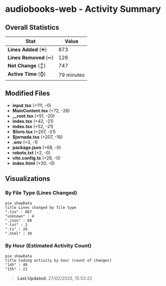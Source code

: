# audiobooks-web - Activity Summary 

## Overall Statistics

| Stat                   | Value                                                             |
| ---------------------- | ----------------------------------------------------------------- |
| **Lines Added** (➕)   | 873                                          |
| **Lines Removed** (➖) | 126                                        |
| **Net Change** (↕)    | 747                |
| **Active Time** (⌚)   | 79 minutes |


## Modified Files
- **input.tsx** (+111, -0)
- **MainContent.tsx** (+72, -26)
- **__root.tsx** (+51, -20)
- **index.tsx** (+42, -21)
- **index.tsx** (+52, -21)
- **$livro.tsx** (+207, -21)
- **$jornada.tsx** (+207, -16)
- **.env** (+3, -1)
- **package.json** (+68, -0)
- **robots.txt** (+2, -0)
- **vite.config.ts** (+28, -0)
- **index.html** (+30, -0)

## Visualizations

### By File Type (Lines Changed)

```mermaid
pie showData
title Lines changed by file type
".tsx" : 867
"unknown" : 4
".json" : 68
".txt" : 2
".ts" : 28
".html" : 30
```

### By Hour (Estimated Activity Count)

```mermaid
pie showData
title Coding activity by hour (count of changes)
"14h" : 49
"15h" : 21
```


> **Last Updated:** 27/02/2025, 15:53:22